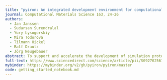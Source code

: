 ```yaml
---
title: "pyiron: An integrated development environment for computational materials science"
journal: Computational Materials Science 163, 24-26
authors:
  - Jan Janssen
  - Sudarsan Surendralal
  - Yury Lysogorskiy
  - Mira Todorova
  - Tilmann Hickel
  - Ralf Drautz
  - Jörg Neugebauer
abstract: To support and accelerate the development of simulation protocols in atomistic modelling, we introduce an integrated development environment (IDE) for computational materials science called pyiron (http://pyiron.org). The pyiron IDE combines a web based source code editor, a job management system for build automation, and a hierarchical data management solution. The core components of the pyiron IDE are pyiron objects based on an abstract class, which links application structures such as atomistic structures, projects, jobs, simulation protocols and computing resources with persistent storage and an interactive user environment. The simulation protocols within the pyiron IDE are constructed using the Python programming language. To highlight key concepts of this tool as well as to demonstrate its ability to simplify the implementation and testing of simulation protocols we discuss two applications. In these examples we show how pyiron supports the whole life cycle of a typical simulation, seamlessly combines ab initio with empirical potential calculations, and how complex feedback loops can be implemented. While originally developed with focus on ab initio thermodynamics simulations, the concepts and implementation of pyiron are general thus allowing to employ it for a wide range of simulation topics.
full-text: https://www.sciencedirect.com/science/article/pii/S0927025618304786
mybinder: https://mybinder.org/v2/gh/pyiron/pyiron/master
code: getting_started_notebook.md
---
```


